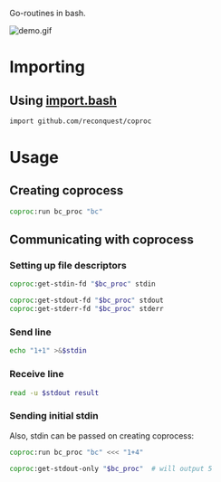 Go-routines in bash.

![demo.gif](https://cloud.githubusercontent.com/assets/674812/15157631/4f665222-170e-11e6-8c26-ee71d6e30c5f.gif)


# Importing

## Using [import.bash](https://github.com/reconquest/import.bash)

```bash
import github.com/reconquest/coproc
```

# Usage

## Creating coprocess

```bash
coproc:run bc_proc "bc"
```

## Communicating with coprocess

### Setting up file descriptors

```bash
coproc:get-stdin-fd "$bc_proc" stdin

coproc:get-stdout-fd "$bc_proc" stdout
coproc:get-stderr-fd "$bc_proc" stderr
```

### Send line

```bash
echo "1+1" >&$stdin
```

### Receive line

```bash
read -u $stdout result
```

### Sending initial stdin

Also, stdin can be passed on creating coprocess:

```bash
coproc:run bc_proc "bc" <<< "1+4"

coproc:get-stdout-only "$bc_proc"  # will output 5
```
